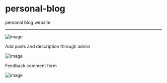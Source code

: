 # personal-blog
personal blog website

---------------------------------------------------------


![image](https://user-images.githubusercontent.com/91527488/142018709-01c11c63-5464-4024-9046-9a7420de04b6.png)


Add posts and description through admin

![image](https://user-images.githubusercontent.com/91527488/142019256-0b47bfb7-e955-4d92-8857-b11a14d71d5a.png)


Feedback comment form

![image](https://user-images.githubusercontent.com/91527488/142019457-327d69ed-388a-496b-bd87-d2250663c93e.png)

